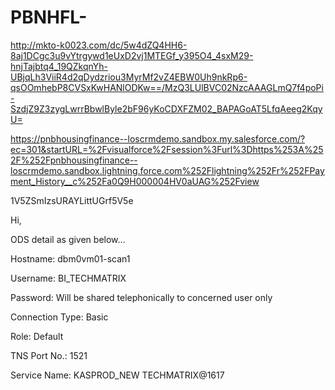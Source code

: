 # PBNHFL-

http://mkto-k0023.com/dc/5w4dZQ4HH6-8aj1DCgc3u9vYtrgywd1eUxD2vj1MTEGf_y395O4_4sxM29-hnjTajbtq4_19QZkqnYh-UBjqLh3ViiR4d2qDydzriou3MyrMf2vZ4EBW0Uh9nkRp6-qsOOmhebP8CVSxKwHANlODKw==/MzQ3LUlBVC02NzcAAAGLmQ7f4poPi-SzdjZ9Z3zygLwrrBbwlByle2bF96yKoCDXFZM02_BAPAGoAT5LfqAeeg2KqyU=

https://pnbhousingfinance--loscrmdemo.sandbox.my.salesforce.com/?ec=301&startURL=%2Fvisualforce%2Fsession%3Furl%3Dhttps%253A%252F%252Fpnbhousingfinance--loscrmdemo.sandbox.lightning.force.com%252Flightning%252Fr%252FPayment_History__c%252Fa0Q9H000004HV0aUAG%252Fview


1V5ZSmIzsURAYLittUGrf5V5e

Hi,

ODS detail as given below…

Hostname: dbm0vm01-scan1

Username: BI_TECHMATRIX

Password: Will be shared telephonically to concerned user only

Connection Type: Basic

Role: Default

TNS Port No.: 1521

Service Name: KASPROD_NEW
TECHMATRIX@1617



